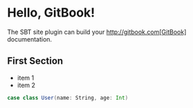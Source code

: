 # Hello, GitBook!

The SBT site plugin can build your http://gitbook.com[GitBook] documentation.

## First Section

 - item 1
 - item 2

```scala
case class User(name: String, age: Int)
```

